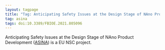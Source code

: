 ```yaml
---
layout: tagpage
title: "Tag: Anticipating Safety Issues at the Design Stage of NAno Product Development (ASINA)"
tag: asina
tags: doi:10.3389/FBIOE.2021.805096
---
```


Anticipating Safety Issues at the Design Stage of NAno Product Development
([ASINA](https://www.asina-project.eu/)) is a EU NSC project.
